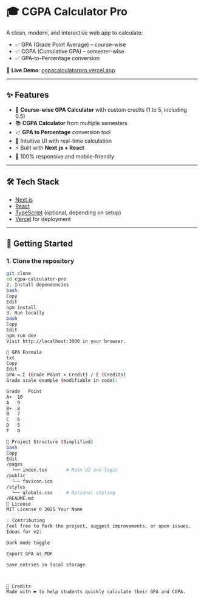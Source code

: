 # 🎓 CGPA Calculator Pro

A clean, modern, and interactive web app to calculate:

- ✅ GPA (Grade Point Average) – course-wise
- ✅ CGPA (Cumulative GPA) – semester-wise
- ✅ GPA-to-Percentage conversion

🔗 **Live Demo**: [cgpacalculatorpro.vercel.app](https://cgpacalculatorpro.vercel.app)

---

## ✨ Features

- 📘 **Course-wise GPA Calculator** with custom credits (1 to 5, including 0.5)
- 📚 **CGPA Calculator** from multiple semesters
- 📈 **GPA to Percentage** conversion tool
- 🧠 Intuitive UI with real-time calculation
- ⚡️ Built with **Next.js + React**
- 🎯 100% responsive and mobile-friendly

---

## 🛠 Tech Stack

- [Next.js](https://nextjs.org/)
- [React](https://reactjs.org/)
- [TypeScript](https://www.typescriptlang.org/) (optional, depending on setup)
- [Vercel](https://vercel.com/) for deployment

---

## 🚀 Getting Started

### 1. Clone the repository

```bash
git clone 
cd cgpa-calculator-pro
2. Install dependencies
bash
Copy
Edit
npm install
3. Run locally
bash
Copy
Edit
npm run dev
Visit http://localhost:3000 in your browser.

🧮 GPA Formula
txt
Copy
Edit
GPA = Σ (Grade Point × Credit) / Σ (Credits)
Grade scale example (modifiable in code):

Grade	Point
A+	10
A	9
B+	8
B	7
C	6
D	5
F	0

📂 Project Structure (Simplified)
bash
Copy
Edit
/pages
  └── index.tsx       # Main UI and logic
/public
  └── favicon.ico
/styles
  └── globals.css     # Optional styling
/README.md
📄 License
MIT License © 2025 Your Name

💡 Contributing
Feel free to fork the project, suggest improvements, or open issues.
Ideas for v2:

Dark mode toggle

Export GPA as PDF

Save entries in local storage



🙌 Credits
Made with ❤️ to help students quickly calculate their GPA and CGPA.

